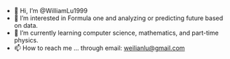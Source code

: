 - 👋 Hi, I’m @WilliamLu1999
- 👀 I’m interested in Formula one and analyzing or predicting future based on data.
- 🌱 I’m currently learning computer science, mathematics, and part-time physics.
- 📫 How to reach me ... through email: weilianlu@gmail.com

<!---
WilliamLu1999/WilliamLu1999 is a ✨ special ✨ repository because its `README.md` (this file) appears on your GitHub profile.
You can click the Preview link to take a look at your changes.
--->
